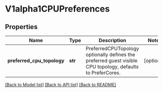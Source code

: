 # V1alpha1CPUPreferences

## Properties
Name | Type | Description | Notes
------------ | ------------- | ------------- | -------------
**preferred_cpu_topology** | **str** | PreferredCPUTopology optionally defines the preferred guest visible CPU topology, defaults to PreferCores. | [optional] 

[[Back to Model list]](../README.md#documentation-for-models) [[Back to API list]](../README.md#documentation-for-api-endpoints) [[Back to README]](../README.md)


